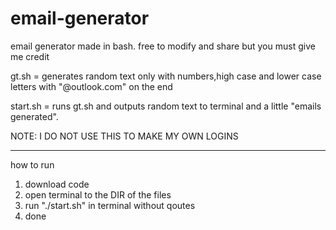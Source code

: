 # email-generator
email generator made in bash. free to modify and share but you must give me credit

gt.sh = generates random text only with numbers,high case and lower case letters with "@outlook.com" on the end

start.sh = runs gt.sh and outputs random text to terminal and a little "emails generated".

NOTE: I DO NOT USE THIS TO MAKE MY OWN LOGINS

----------------------------------------------
how to run 

1. download code
2. open terminal to the DIR of the files
3. run "./start.sh" in terminal without qoutes
4. done
